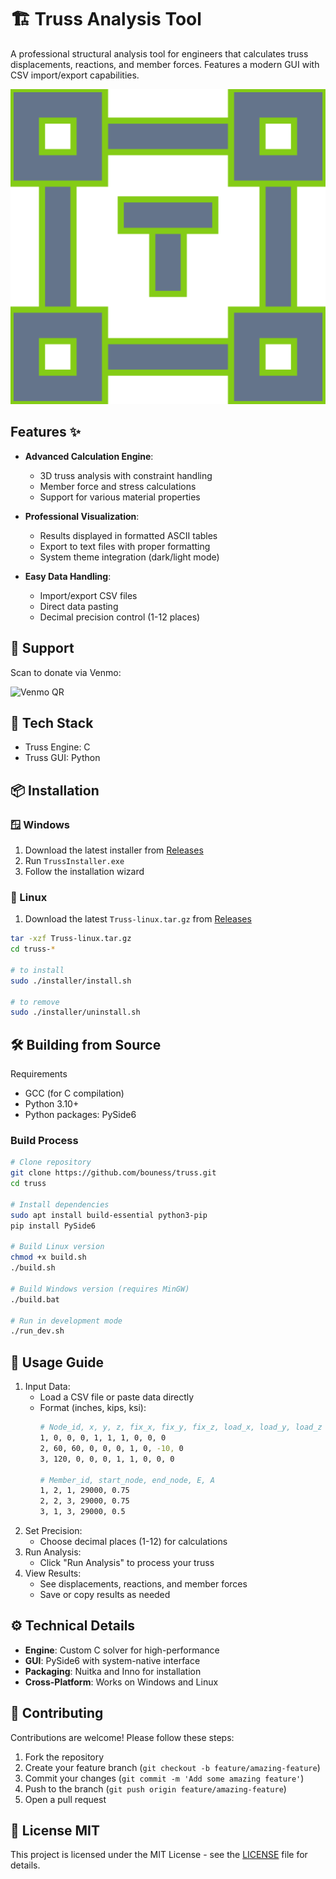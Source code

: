 # 🏗️ Truss Analysis Tool

A professional structural analysis tool for engineers that calculates truss displacements, reactions, and member forces. Features a modern GUI with CSV import/export capabilities.

![Application Screenshot](src/assets/icon.png)

## Features ✨

- **Advanced Calculation Engine**:
  - 3D truss analysis with constraint handling
  - Member force and stress calculations
  - Support for various material properties

- **Professional Visualization**:
  - Results displayed in formatted ASCII tables
  - Export to text files with proper formatting
  - System theme integration (dark/light mode)

- **Easy Data Handling**:
  - Import/export CSV files
  - Direct data pasting
  - Decimal precision control (1-12 places)

## 💖 Support

Scan to donate via Venmo:

![Venmo QR](https://api.qrserver.com/v1/create-qr-code/?size=150x150&data=https://venmo.com/youness-bougteb)
## 🧰 Tech Stack

- Truss Engine: C
- Truss GUI: Python

## 📦 Installation

### 🪟 Windows
1. Download the latest installer from [Releases](https://github.com/bouness/truss/releases)
2. Run `TrussInstaller.exe`
3. Follow the installation wizard

### 🐧 Linux
1. Download the latest `Truss-linux.tar.gz` from [Releases](https://github.com/bouness/truss/releases)

```bash
tar -xzf Truss-linux.tar.gz
cd truss-*

# to install
sudo ./installer/install.sh

# to remove
sudo ./installer/uninstall.sh
```
## 🛠️ Building from Source

Requirements
* GCC (for C compilation)
* Python 3.10+
* Python packages: PySide6

### Build Process
```bash
# Clone repository
git clone https://github.com/bouness/truss.git
cd truss

# Install dependencies
sudo apt install build-essential python3-pip
pip install PySide6

# Build Linux version
chmod +x build.sh
./build.sh

# Build Windows version (requires MinGW)
./build.bat

# Run in development mode
./run_dev.sh
```

## 📖 Usage Guide
1. Input Data:
    * Load a CSV file or paste data directly
    * Format (inches, kips, ksi):
      ```bash
      # Node_id, x, y, z, fix_x, fix_y, fix_z, load_x, load_y, load_z
      1, 0, 0, 0, 1, 1, 1, 0, 0, 0
      2, 60, 60, 0, 0, 0, 1, 0, -10, 0
      3, 120, 0, 0, 0, 1, 1, 0, 0, 0

      # Member_id, start_node, end_node, E, A
      1, 2, 1, 29000, 0.75
      2, 2, 3, 29000, 0.75
      3, 1, 3, 29000, 0.5
      ```
2. Set Precision:
    * Choose decimal places (1-12) for calculations
3. Run Analysis:
    * Click "Run Analysis" to process your truss
4. View Results:
    * See displacements, reactions, and member forces
    * Save or copy results as needed

## ⚙️ Technical Details
* **Engine**: Custom C solver for high-performance
* **GUI**: PySide6 with system-native interface
* **Packaging**: Nuitka and Inno for installation
* **Cross-Platform**: Works on Windows and Linux

## 🤝 Contributing
Contributions are welcome! Please follow these steps:
1. Fork the repository
2. Create your feature branch (`git checkout -b feature/amazing-feature`)
3. Commit your changes (`git commit -m 'Add some amazing feature'`)
4. Push to the branch (`git push origin feature/amazing-feature`)
5. Open a pull request

## 📄 License MIT
This project is licensed under the MIT License - see the [LICENSE](LICENSE) file for details.
